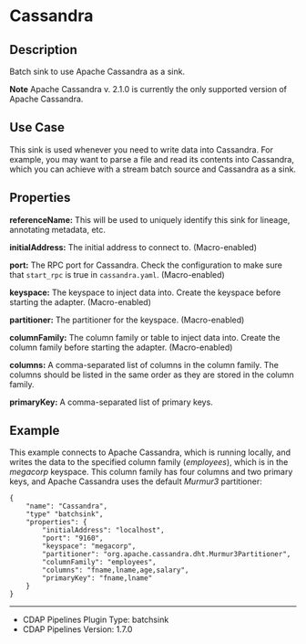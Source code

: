 # Cassandra


Description
-----------
Batch sink to use Apache Cassandra as a sink.

**Note** Apache Cassandra v. 2.1.0 is currently the only supported version of Apache Cassandra.


Use Case
--------
This sink is used whenever you need to write data into Cassandra.
For example, you may want to parse a file and read its contents into Cassandra,
which you can achieve with a stream batch source and Cassandra as a sink.


Properties
----------
**referenceName:** This will be used to uniquely identify this sink for lineage, annotating metadata, etc.

**initialAddress:** The initial address to connect to. (Macro-enabled)

**port:** The RPC port for Cassandra.
Check the configuration to make sure that ``start_rpc`` is true in ``cassandra.yaml``. (Macro-enabled)

**keyspace:** The keyspace to inject data into.
Create the keyspace before starting the adapter. (Macro-enabled)

**partitioner:** The partitioner for the keyspace. (Macro-enabled)

**columnFamily:** The column family or table to inject data into.
Create the column family before starting the adapter. (Macro-enabled)

**columns:** A comma-separated list of columns in the column family.
The columns should be listed in the same order as they are stored in the column family.

**primaryKey:** A comma-separated list of primary keys.


Example
-------
This example connects to Apache Cassandra, which is running locally, and writes the data to
the specified column family (*employees*), which is in the *megacorp* keyspace.
This column family has four columns and two primary keys, and Apache Cassandra
uses the default *Murmur3* partitioner:

    {
        "name": "Cassandra",
        "type" "batchsink",
        "properties": {
            "initialAddress": "localhost",
            "port": "9160",
            "keyspace": "megacorp",
            "partitioner": "org.apache.cassandra.dht.Murmur3Partitioner",
            "columnFamily": "employees",
            "columns": "fname,lname,age,salary",
            "primaryKey": "fname,lname"
        }
    }

---
- CDAP Pipelines Plugin Type: batchsink
- CDAP Pipelines Version: 1.7.0
